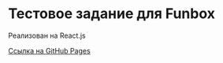 # Тестовое задание для Funbox

Реализован на React.js

[Ссылка на GitHub Pages](https://panfil0k.github.io/react-mesto-auth/)

